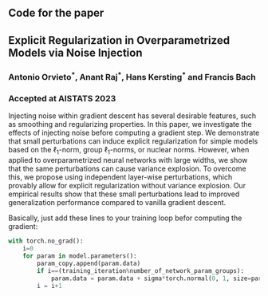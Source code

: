 
## Code for the paper
## Explicit Regularization in Overparametrized Models via Noise Injection
### Antonio Orvieto$^*$, Anant Raj$^*$, Hans Kersting$^*$ and Francis Bach

### Accepted at AISTATS 2023


Injecting noise within gradient descent has several desirable features, such as smoothing and regularizing properties. In this paper, we investigate the effects of injecting noise before computing a gradient step. We demonstrate that small perturbations can induce explicit regularization for simple models based on the $\ell_1$-norm, group $\ell_1$-norms, or nuclear norms. However, when applied to overparametrized neural networks with large widths, we show that the same perturbations can cause variance explosion. To overcome this, we propose using independent layer-wise perturbations, which provably allow for explicit regularization without variance explosion. Our empirical results show that these small perturbations lead to improved generalization performance compared to vanilla gradient descent.


Basically, just add these lines to your training loop befor computing the gradient:


```python
with torch.no_grad():
    i=0
    for param in model.parameters():
        param_copy.append(param.data)
        if i==(training_iteration%number_of_network_param_groups):
            param.data = param.data + sigma*torch.normal(0, 1, size=param.size(),device=device)
        i = i+1
```
